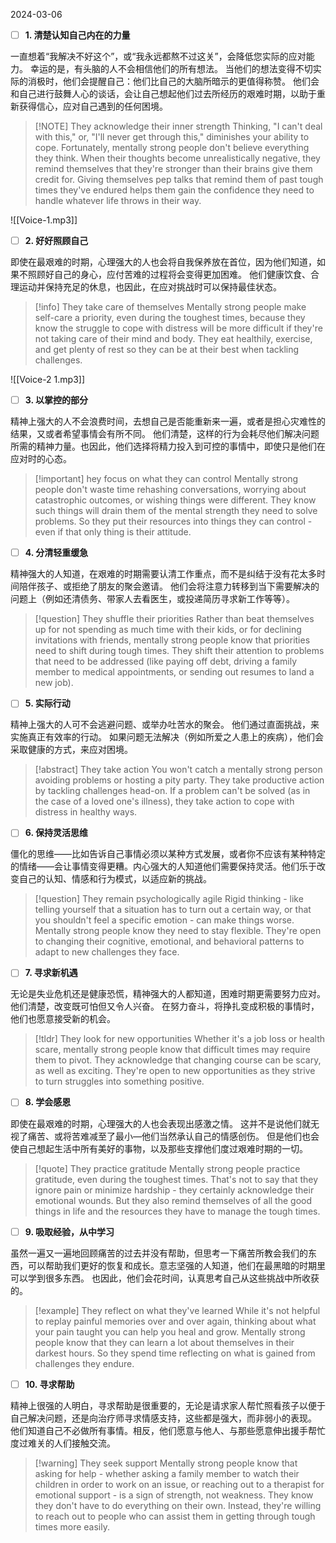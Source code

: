 2024-03-06

- [ ] **1. 清楚认知自己内在的力量**

一直想着“我解决不好这个”，或“我永远都熬不过这关”，会降低您实际的应对能力。 幸运的是，有头脑的人不会相信他们的所有想法。 当他们的想法变得不切实际的消极时，他们会提醒自己：他们比自己的大脑所暗示的更值得称赞。 他们会和自己进行鼓舞人心的谈话，会让自己想起他们过去所经历的艰难时期，以助于重新获得信心，应对自己遇到的任何困境。

> [!NOTE] They acknowledge their inner strength
> Thinking, "I can't deal with this," or, "I'll never get through this," diminishes your ability to cope. Fortunately, mentally strong people don't believe everything they think. When their thoughts become unrealistically negative, they remind themselves that they're stronger than their brains give them credit for. Giving themselves pep talks that remind them of past tough times they've endured helps them gain the confidence they need to handle whatever life throws in their way. 

![[Voice-1.mp3]]

- [ ] **2. 好好照顾自己**

即使在最艰难的时期，心理强大的人也会将自我保养放在首位，因为他们知道，如果不照顾好自己的身心，应付苦难的过程将会变得更加困难。 他们健康饮食、合理运动并保持充足的休息，也因此，在应对挑战时可以保持最佳状态。

> [!info] They take care of themselves
>Mentally strong people make self-care a priority, even during the toughest times, because they know the struggle to cope with distress will be more difficult if they're not taking care of their mind and body. They eat healthily, exercise, and get plenty of rest so they can be at their best when tackling challenges. 

![[Voice-2 1.mp3]]

- [ ] **3. 以掌控的部分**

精神上强大的人不会浪费时间，去想自己是否能重新来一遍，或者是担心灾难性的结果，又或者希望事情会有所不同。 他们清楚，这样的行为会耗尽他们解决问题所需的精神力量。也因此，他们选择将精力投入到可控的事情中，即使只是他们在应对时的心态。

> [!important] hey focus on what they can control
> Mentally strong people don't waste time rehashing conversations, worrying about catastrophic outcomes, or wishing things were different. They know such things will drain them of the mental strength they need to solve problems. So they put their resources into things they can control - even if that only thing is their attitude. 



- [ ] **4. 分清轻重缓急**

精神强大的人知道，在艰难的时期需要认清工作重点，而不是纠结于没有花太多时间陪伴孩子、或拒绝了朋友的聚会邀请。 他们会将注意力转移到当下需要解决的问题上（例如还清债务、带家人去看医生，或投递简历寻求新工作等等）。

> [!question] They shuffle their priorities
> Rather than beat themselves up for not spending as much time with their kids, or for declining invitations with friends, mentally strong people know that priorities need to shift during tough times. They shift their attention to problems that need to be addressed (like paying off debt, driving a family member to medical appointments, or sending out resumes to land a new job). 

- [ ] **5. 实际行动**

精神上强大的人可不会逃避问题、或举办吐苦水的聚会。 他们通过直面挑战，来实施真正有效率的行动。 如果问题无法解决（例如所爱之人患上的疾病），他们会采取健康的方式，来应对困境。

> [!abstract] They take action
> You won't catch a mentally strong person avoiding problems or hosting a pity party. They take productive action by tackling challenges head-on. If a problem can't be solved (as in the case of a loved one's illness), they take action to cope with distress in healthy ways.

- [ ] **6. 保持灵活思维**

僵化的思维——比如告诉自己事情必须以某种方式发展，或者你不应该有某种特定的情绪——会让事情变得更糟。内心强大的人知道他们需要保持灵活。他们乐于改变自己的认知、情感和行为模式，以适应新的挑战。


> [!question] They remain psychologically agile
> Rigid thinking - like telling yourself that a situation has to turn out a certain way, or that you shouldn't feel a specific emotion - can make things worse. Mentally strong people know they need to stay flexible. They're open to changing their cognitive, emotional, and behavioral patterns to adapt to new challenges they face. 

- [ ] **7. 寻求新机遇**

无论是失业危机还是健康恐慌，精神强大的人都知道，困难时期更需要努力应对。他们清楚，改变既可怕但又令人兴奋。 在努力奋斗，将挣扎变成积极的事情时，他们也愿意接受新的机会。

> [!tldr] They look for new opportunities
> Whether it's a job loss or health scare, mentally strong people know that difficult times may require them to pivot. They acknowledge that changing course can be scary, as well as exciting. They're open to new opportunities as they strive to turn struggles into something positive. 

- [ ] **8. 学会感恩**

即使在最艰难的时期，心理强大的人也会表现出感激之情。 这并不是说他们就无视了痛苦、或将苦难减至了最小—他们当然承认自己的情感创伤。 但是他们也会使自己想起生活中所有美好的事物，以及那些支撑他们度过艰难时期的一切。


> [!quote] They practice gratitude
> Mentally strong people practice gratitude, even during the toughest times. That's not to say that they ignore pain or minimize hardship - they certainly acknowledge their emotional wounds. But they also remind themselves of all the good things in life and the resources they have to manage the tough times. 

- [ ] **9. 吸取经验，从中学习**

虽然一遍又一遍地回顾痛苦的过去并没有帮助，但思考一下痛苦所教会我们的东西，可以帮助我们更好的恢复和成长。意志坚强的人知道，他们在最黑暗的时期里可以学到很多东西。 也因此，他们会花时间，认真思考自己从这些挑战中所收获的。


> [!example] They reflect on what they've learned
> While it's not helpful to replay painful memories over and over again, thinking about what your pain taught you can help you heal and grow. Mentally strong people know that they can learn a lot about themselves in their darkest hours. So they spend time reflecting on what is gained from challenges they endure. 

- [ ] **10. 寻求帮助**

精神上很强的人明白，寻求帮助是很重要的，无论是请求家人帮忙照看孩子以便于自己解决问题，还是向治疗师寻求情感支持，这些都是强大，而非弱小的表现。 他们知道自己不必做所有事情。相反，他们愿意与他人、与那些愿意伸出援手帮忙度过难关的人们接触交流。

> [!warning] They seek support
> Mentally strong people know that asking for help - whether asking a family member to watch their children in order to work on an issue, or reaching out to a therapist for emotional support - is a sign of strength, not weakness. They know they don't have to do everything on their own. Instead, they're willing to reach out to people who can assist them in getting through tough times more easily.


